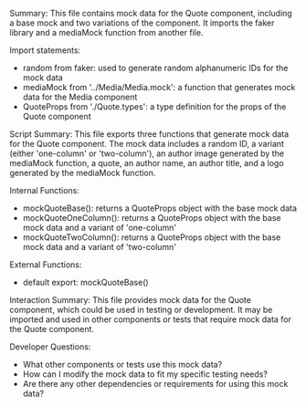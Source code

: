Summary:
This file contains mock data for the Quote component, including a base mock and two variations of the component. It imports the faker library and a mediaMock function from another file.

Import statements:
- random from faker: used to generate random alphanumeric IDs for the mock data
- mediaMock from '../Media/Media.mock': a function that generates mock data for the Media component
- QuoteProps from './Quote.types': a type definition for the props of the Quote component

Script Summary:
This file exports three functions that generate mock data for the Quote component. The mock data includes a random ID, a variant (either 'one-column' or 'two-column'), an author image generated by the mediaMock function, a quote, an author name, an author title, and a logo generated by the mediaMock function.

Internal Functions:
- mockQuoteBase(): returns a QuoteProps object with the base mock data
- mockQuoteOneColumn(): returns a QuoteProps object with the base mock data and a variant of 'one-column'
- mockQuoteTwoColumn(): returns a QuoteProps object with the base mock data and a variant of 'two-column'

External Functions:
- default export: mockQuoteBase()

Interaction Summary:
This file provides mock data for the Quote component, which could be used in testing or development. It may be imported and used in other components or tests that require mock data for the Quote component.

Developer Questions:
- What other components or tests use this mock data?
- How can I modify the mock data to fit my specific testing needs?
- Are there any other dependencies or requirements for using this mock data?